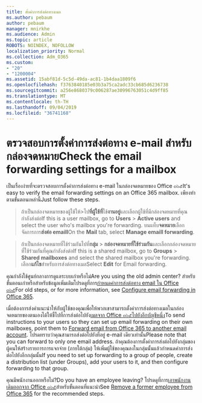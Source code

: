 ```yaml
---
title: ตั้งค่าการส่งต่อทางเมล
ms.author: pebaum
author: pebaum
manager: mnirkhe
ms.audience: Admin
ms.topic: article
ROBOTS: NOINDEX, NOFOLLOW
localization_priority: Normal
ms.collection: Adm_O365
ms.custom:
- "20"
- "1200004"
ms.assetid: 15abf81d-5c5d-49da-ac81-1b4daa1809f6
ms.openlocfilehash: f3763840185e03b3a75ca2adc33cb685d6236738
ms.sourcegitcommit: a256e8680379c006287ae30996763051c4d9ff85
ms.translationtype: MT
ms.contentlocale: th-TH
ms.lasthandoff: 09/04/2019
ms.locfileid: "36741168"
---
```

# <a name="check-the-email-forwarding-settings-for-a-mailbox"></a><span data-ttu-id="3e1bb-102">ตรวจสอบการตั้งค่าการส่งต่อทาง e-mail สำหรับกล่องจดหมาย</span><span class="sxs-lookup"><span data-stu-id="3e1bb-102">Check the email forwarding settings for a mailbox</span></span>

<span data-ttu-id="3e1bb-103">เป็นเรื่องง่ายที่จะตรวจสอบการตั้งค่าการส่งต่อทาง e-mail ในกล่องจดหมายของ Office ๓๖๕</span><span class="sxs-lookup"><span data-stu-id="3e1bb-103">It's easy to verify the email forwarding settings on an Office 365 mailbox.</span></span> <span data-ttu-id="3e1bb-104">เพียงทำตามขั้นตอนเหล่านี้</span><span class="sxs-lookup"><span data-stu-id="3e1bb-104">Just follow these steps.</span></span>
  
> <span data-ttu-id="3e1bb-105">ถ้าเป็นกล่องจดหมายของผู้ใช้ให้\>ไป**ที่ผู้ใช้ที่**ใช้**งานอยู่**และเลือกผู้ใช้ที่มีกล่องจดหมายที่คุณกำลังส่งต่อ</span><span class="sxs-lookup"><span data-stu-id="3e1bb-105">If this is a user mailbox, go to **Users** \> **Active users** and select the user who's mailbox you're forwarding.</span></span> <span data-ttu-id="3e1bb-106">บนแท็บ**จดหมาย**เลือกจัดการการ**ส่งต่อ emaill**</span><span class="sxs-lookup"><span data-stu-id="3e1bb-106">On the **Mail** tab, select **Manage emaill forwarding**.</span></span>
    
> <span data-ttu-id="3e1bb-107">ถ้าเป็นกล่องจดหมายที่ใช้ร่วมกันไปที่**กลุ่ม** \> **กล่องจดหมายที่ใช้ร่วมกัน**และเลือกกล่องจดหมายที่ใช้ร่วมกันที่คุณกำลังส่งต่อ</span><span class="sxs-lookup"><span data-stu-id="3e1bb-107">If this is a shared mailbox, go to **Groups** \> **Shared mailboxes** and select the shared mailbox you're forwarding.</span></span> <span data-ttu-id="3e1bb-108">เลือก**แก้ไข**สำหรับการส่งต่อทางเมล</span><span class="sxs-lookup"><span data-stu-id="3e1bb-108">Select **Edit** for Email forwarding.</span></span>

<span data-ttu-id="3e1bb-109">คุณกำลังใช้ศูนย์กลางการดูแลระบบเก่าหรือไม่</span><span class="sxs-lookup"><span data-stu-id="3e1bb-109">Are you using the old admin center?</span></span> <span data-ttu-id="3e1bb-110">สำหรับขั้นตอนเก่าหรือสำหรับข้อมูลเพิ่มเติมโปรดดูที่การ[กำหนดค่าการส่งต่อทาง email ใน Office ๓๖๕](https://docs.microsoft.com/office365/admin/email/configure-email-forwarding)</span><span class="sxs-lookup"><span data-stu-id="3e1bb-110">For old steps, or for more information, see [Configure email forwarding in Office 365](https://docs.microsoft.com/office365/admin/email/configure-email-forwarding).</span></span>
  
<span data-ttu-id="3e1bb-111">เมื่อต้องการส่งคำแนะนำให้กับผู้ใช้ของคุณเพื่อให้พวกเขาสามารถตั้งค่าการส่งต่อทางเมลในกล่องจดหมายของตนเองได้ให้ชี้ไปที่การส่งต่อไปยัง[เมลจาก Office ๓๖๕ไปยังอีกบัญชีหนึ่ง](https://support.office.com/article/Forward-email-from-Office-365-to-another-email-account-1ed4ee1e-74f8-4f53-a174-86b748ff6a0e)</span><span class="sxs-lookup"><span data-stu-id="3e1bb-111">To send instructions to your users so they can set up email forwarding on their own mailboxes, point them to [Forward email from Office 365 to another email account](https://support.office.com/article/Forward-email-from-Office-365-to-another-email-account-1ed4ee1e-74f8-4f53-a174-86b748ff6a0e).</span></span> <span data-ttu-id="3e1bb-112">โปรดทราบว่าคุณสามารถส่งต่อไปยังที่อยู่ e-mail เดียวเท่านั้น</span><span class="sxs-lookup"><span data-stu-id="3e1bb-112">Please note that you can forward to only one email address.</span></span> <span data-ttu-id="3e1bb-113">ถ้าคุณต้องการตั้งค่าการส่งต่อไปยังกลุ่มของผู้คนให้สร้างรายการการแจกจ่าย (ภายใต้กลุ่ม) ให้เพิ่มผู้ใช้ของคุณลงในกลุ่มนั้นแล้วกำหนดค่าการส่งต่อไปยังอีกกลุ่มนั้น</span><span class="sxs-lookup"><span data-stu-id="3e1bb-113">If you need to set up forwarding to a group of people, create a distribution list (under Groups), add your users to it, and then configure forwarding to that group.</span></span>
  
<span data-ttu-id="3e1bb-114">คุณมีพนักงานออกหรือไม่?</span><span class="sxs-lookup"><span data-stu-id="3e1bb-114">Do you have an employee leaving?</span></span> <span data-ttu-id="3e1bb-115">โปรดดูที่การ[เอาพนักงานเดิมออกจาก Office ๓๖๕](https://docs.microsoft.com/office365/admin/add-users/remove-former-employee)สำหรับขั้นตอนที่แนะนำ</span><span class="sxs-lookup"><span data-stu-id="3e1bb-115">See [Remove a former employee from Office 365](https://docs.microsoft.com/office365/admin/add-users/remove-former-employee) for the recommended steps.</span></span>
  